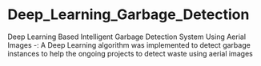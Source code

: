 # Deep_Learning_Garbage_Detection
Deep Learning Based Intelligent Garbage Detection System Using Aerial Images -: A Deep Learning algorithm was implemented to detect garbage instances to help the ongoing projects to detect waste using aerial images
